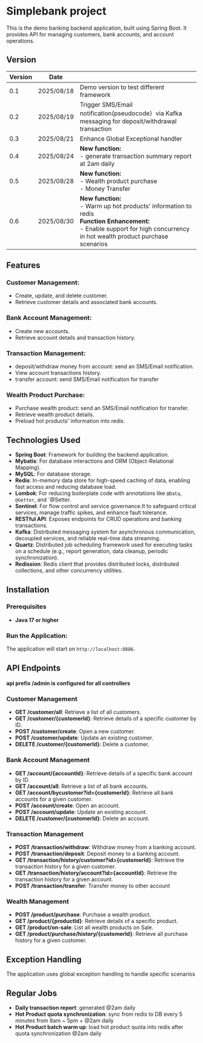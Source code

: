 
# Simplebank project

This is the demo banking backend application, built using Spring Boot. It provides API for managing customers, bank accounts, and account operations. 

## Version
| Version | Date       |                                                                                                                                                                                        |                                                                        
|---------|------------|----------------------------------------------------------------------------------------------------------------------------------------------------------------------------------------|
| 0.1     | 2025/08/18 | Demo version to test different framework                                                                                                                                               |
| 0.2     | 2025/08/19 | Trigger SMS/Email notification(pseudocode）via Kafka messaging for deposit/withdrawal transaction                                                                                       |
| 0.3     | 2025/08/21 | Enhance Global Exceptional handler                                                                                                                                                     |
| 0.4     | 2025/08/24 | **New function:** <br> - generate transaction summary report at 2am daily                                                                                                              |
| 0.5     | 2025/08/28 | **New function:** <br> - Wealth product purchase <br> - Money Transfer                                                                                                                 |
| 0.6     | 2025/08/30 | **New function:** <br> - Warm up hot products' information to redis <br> **Function Enhancement:** <br> - Enable support for high concurrency in hot wealth product purchase scenarios | 


## Features

### Customer Management:
- Create, update, and delete customer.
- Retrieve customer details and associated bank accounts.

### Bank Account Management:
- Create new accounts.
- Retrieve account details and transaction history.

### Transaction Management:
- deposit/withdraw money from account: send an SMS/Email notification.
- View account transactions history.
- transfer account: send SMS/Email notification for transfer

### Wealth Product Purchase:
- Purchase wealth product: send an SMS/Email notification for transfer.
- Retrieve wealth product details.
- Preload hot products' information into redis.


## Technologies Used
- **Spring Boot**: Framework for building the backend application.
- **Mybatis**: For database interactions and ORM (Object-Relational Mapping).
- **MySQL**: For database storage.
- **Redis**: In-memory data store for high-speed caching of data, enabling fast access and reducing database load.
- **Lombok**: For reducing boilerplate code with annotations like `@Data`, `@Getter`, and `@Setter.
- **Sentinel**: For flow control and service governance.It to safeguard critical services, manage traffic spikes, and enhance fault tolerance.
- **RESTful API**: Exposes endpoints for CRUD operations and banking transactions.
- **Kafka**: Distributed messaging system for asynchronous communication, decoupled services, and reliable real-time data streaming.
- **Quartz**: Distributed job scheduling framework used for executing tasks on a schedule (e.g., report generation, data cleanup, periodic synchronization).
- **Redission**: Redis client that provides distributed locks, distributed collections, and other concurrency utilities.


## Installation

### Prerequisites
- **Java 17 or higher**

### Run the Application:

The application will start on `http://localhost:8886`.


## API Endpoints
#### api prefix /admin is configured for all controllers

### Customer Management
- **GET /customer/all**: Retrieve a list of all customers.
- **GET /customer/{customerId}**: Retrieve details of a specific customer by ID.
- **POST /customer/create**: Open a new customer.
- **POST /customer/update**: Update an existing customer.
- **DELETE /customer/{customerId}**: Delete a customer.

### Bank Account Management
- **GET /account/{accountId}**: Retrieve details of a specific bank account by ID.
- **GET /account/all**: Retrieve a list of all bank accounts.
- **GET /account/bycustomer?id={customerId}**: Retrieve all bank accounts for a given customer.
- **POST /account/create**: Open an account.
- **POST /account/update**: Update an existing account.
- **DELETE /customer/{customerId}**: Delete an account.

### Transaction Management
- **POST /transaction/withdraw**: Withdraw money from a banking account.
- **POST /transaction/deposit**: Deposit money to a banking account.
- **GET /transaction/history/customer?id={customerId}**: Retrieve the transaction history for a given customer.
- **GET /transaction/history/account?id={accountId}**: Retrieve the transaction history for a given account.
- **POST /transaction/transfer**: Transfer money to other account

### Wealth Management
- **POST /product/purchase**: Purchase a wealth product.
- **GET /product/{productId}**: Retrieve details of a specific product.
- **GET /product/on-sale**: List all wealth products on Sale.
- **GET /product/purchase/history/{customerId}**: Retrieve all purchase history for a given customer.


## Exception Handling
The application uses global exception handling to handle specific scenarios

## Regular Jobs
- **Daily transaction report**: generated @2am daily
- **Hot Product quota synchronization**: sync from redis to DB every 5 minutes from 8am ~ 5pm + @2am daily
- **Hot Product batch warm up**: load hot product quota into redis after quota synchronization @2am daily
